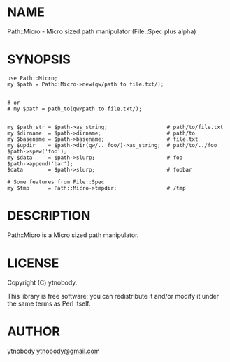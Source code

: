 # NAME

Path::Micro - Micro sized path manipulator (File::Spec plus alpha)

# SYNOPSIS

    use Path::Micro;
    my $path = Path::Micro->new(qw/path to file.txt/);
    

    # or 
    # my $path = path_to(qw/path to file.txt/);
    

    my $path_str = $path->as_string;                   # path/to/file.txt
    my $dirname  = $path->dirname;                     # path/to
    my $basename = $path->basename;                    # file.txt
    my $updir    = $path->dir(qw/.. foo/)->as_string;  # path/to/../foo
    $path->spew('foo');
    my $data     = $path->slurp;                       # foo
    $path->append('bar');
    $data        = $path->slurp;                       # foobar

    # Some features from File::Spec
    my $tmp      = Path::Micro->tmpdir;                # /tmp
    

# DESCRIPTION

Path::Micro is a Micro sized path manipulator.

# LICENSE

Copyright (C) ytnobody.

This library is free software; you can redistribute it and/or modify
it under the same terms as Perl itself.

# AUTHOR

ytnobody <ytnobody@gmail.com>
